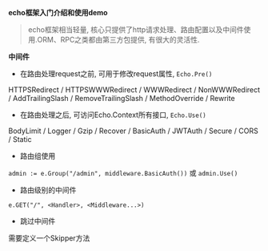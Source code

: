 **echo框架入门介绍和使用demo**

> echo框架相当轻量, 核心只提供了http请求处理、路由配置以及中间件使用.ORM、RPC之类都由第三方包提供, 有很大的灵活性.

**中间件**

- 在路由处理request之前, 可用于修改request属性, `Echo.Pre()`

HTTPSRedirect / HTTPSWWWRedirect / WWWRedirect / NonWWWRedirect / AddTrailingSlash / RemoveTrailingSlash / MethodOverride / Rewrite

- 在路由处理之后, 可访问Echo.Context所有接口, `Echo.Use()`

BodyLimit / Logger / Gzip / Recover / BasicAuth / JWTAuth / Secure / CORS / Static

- 路由组使用

`admin := e.Group("/admin", middleware.BasicAuth())` 或 `admin.Use()`

- 路由级别的中间件

`e.GET("/", <Handler>, <Middleware...>)`

- 跳过中间件

需要定义一个Skipper方法
